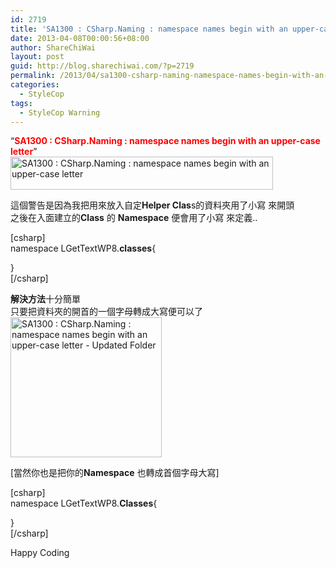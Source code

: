 ```yaml
---
id: 2719
title: 'SA1300 : CSharp.Naming : namespace names begin with an upper-case letter &#8211; StyleCop Warning'
date: 2013-04-08T00:00:56+08:00
author: ShareChiWai
layout: post
guid: http://blog.sharechiwai.com/?p=2719
permalink: /2013/04/sa1300-csharp-naming-namespace-names-begin-with-an-upper-case-letter-stylecop-warning/
categories:
  - StyleCop
tags:
  - StyleCop Warning
---
```

&#8220;<span style="color: #ff0000;"><strong>SA1300 : CSharp.Naming : namespace names begin with an upper-case letter</strong></span>&#8221;  
[<img class="alignnone size-full wp-image-2726" alt="SA1300 : CSharp.Naming : namespace names begin with an upper-case letter" src="https://i1.wp.com/blog.sharechiwai.com/wp-content/uploads/2013/04/SA1300-namespace-names-begin-with-an-upper-case-letter.jpg?resize=420%2C53" width="420" height="53" data-recalc-dims="1" />](https://i1.wp.com/blog.sharechiwai.com/wp-content/uploads/2013/04/SA1300-namespace-names-begin-with-an-upper-case-letter.jpg)

這個警告是因為我把用來放入自定**Helper Clas**s的資料夾用了小寫 來開頭  
之後在入面建立的**Class** 的 **Namespace** 便會用了小寫 來定義..

[csharp]  
namespace LGetTextWP8.<strong>classes</strong>{

}  
[/csharp]

**解決方法**十分簡單  
只要把資料夾的開首的一個字母轉成大寫便可以了  
[<img class="alignnone size-full wp-image-2727" alt="SA1300 : CSharp.Naming : namespace names begin with an upper-case letter - Updated Folder" src="https://i2.wp.com/blog.sharechiwai.com/wp-content/uploads/2013/04/LowerClassFolder.jpg?resize=242%2C224" width="242" height="224" data-recalc-dims="1" />](https://i2.wp.com/blog.sharechiwai.com/wp-content/uploads/2013/04/LowerClassFolder.jpg)

[當然你也是把你的**Namespace** 也轉成首個字母大寫]

[csharp]  
namespace LGetTextWP8.<strong>Classes</strong>{

}  
[/csharp]

Happy Coding